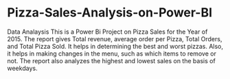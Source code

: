 # Pizza-Sales-Analysis-on-Power-BI
Data Analaysis 
This is a Power Bi Project on Pizza Sales for the Year of 2015. The report gives Total revenue, average order per Pizza, Total Orders, and Total Pizza Sold. It helps in determining the best and worst pizzas. Also, it helps in making changes in the menu, such as which items to remove or not. The report also analyzes the highest and lowest sales on the basis of weekdays.
